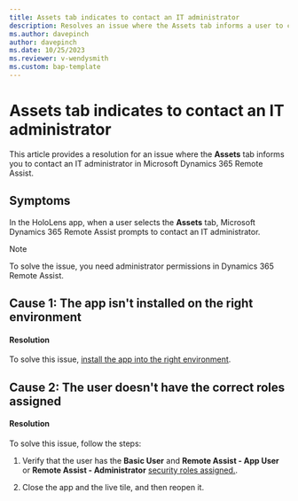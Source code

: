 ```yaml
---
title: Assets tab indicates to contact an IT administrator
description: Resolves an issue where the Assets tab informs a user to contact an IT administrator in Microsoft Dynamics 365 Remote Assist.
ms.author: davepinch
author: davepinch
ms.date: 10/25/2023
ms.reviewer: v-wendysmith
ms.custom: bap-template
---
```

# Assets tab indicates to contact an IT administrator

This article provides a resolution for an issue where the **Assets** tab informs you to contact an IT administrator in Microsoft Dynamics 365 Remote Assist.

## Symptoms

In the HoloLens app, when a user selects the **Assets** tab, Microsoft Dynamics 365 Remote Assist prompts to contact an IT administrator.

> [!NOTE]
> To solve the issue, you need administrator permissions in Dynamics 365 Remote Assist.

## Cause 1: The app isn't installed on the right environment

#### Resolution

To solve this issue, [install the app into the right environment](/dynamics365/mixed-reality/remote-assist/ra-webapp-install#install-the-dynamics-365-remote-assist-model-driven-app).

## Cause 2: The user doesn't have the correct roles assigned

#### Resolution

To solve this issue, follow the steps:

1. Verify that the user has the **Basic User** and **Remote Assist - App User** or **Remote Assist - Administrator** [security roles assigned.](/dynamics365/mixed-reality/remote-assist/asset-capture-add-users#assign-dynamics-365-security-roles).

1. Close the app and the live tile, and then reopen it.
